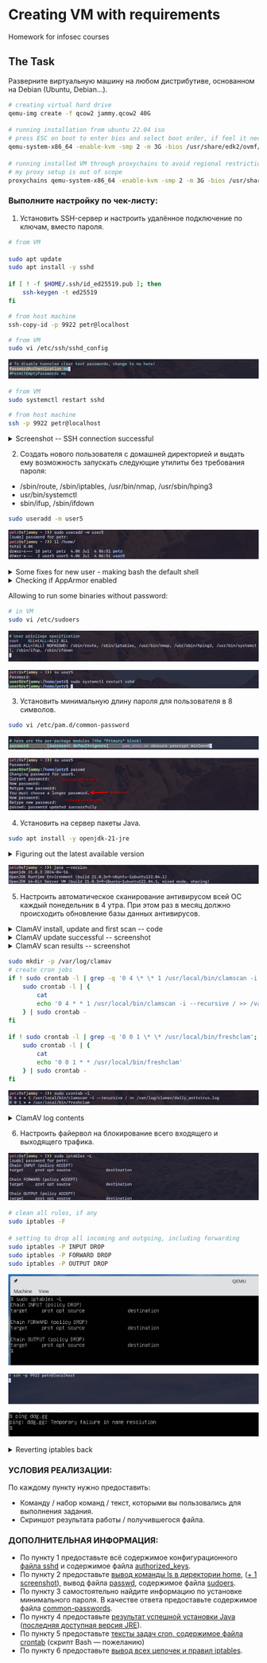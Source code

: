 # Creating VM with requirements

Homework for infosec courses

## The Task

Разверните виртуальную машину на любом дистрибутиве, основанном на Debian (Ubuntu, Debian…).

```bash
# creating virtual hard drive
qemu-img create -f qcow2 jammy.qcow2 40G

# running installation from ubuntu 22.04 iso
# press ESC on boot to enter bios and select boot order, if feel it necessary
qemu-system-x86_64 -enable-kvm -smp 2 -m 3G -bios /usr/share/edk2/ovmf/OVMF_CODE.fd -drive file=jammy.qcow2,format=qcow2,index=1,media=disk -drive file=/home/user/Downloads/ubuntu-22.04.4-live-server-amd64.iso,format=raw,index=0,media=cdrom

# running installed VM through proxychains to avoid regional restrictions
# my proxy setup is out of scope
proxychains qemu-system-x86_64 -enable-kvm -smp 2 -m 3G -bios /usr/share/edk2/ovmf/OVMF_CODE.fd -drive file=jammy.qcow2,format=qcow2,index=0,media=disk -nic hostfwd=tcp:127.0.0.1:9922-0.0.0.0:22
```

### Выполните настройку по чек-листу:

1. Установить SSH-сервер и настроить удалённое подключение по ключам, вместо пароля.

```bash
# from VM

sudo apt update
sudo apt install -y sshd

if [ ! -f $HOME/.ssh/id_ed25519.pub ]; then
	ssh-keygen -t ed25519
fi
```

```bash
# from host machine
ssh-copy-id -p 9922 petr@localhost
```

```bash
# from VM
sudo vi /etc/ssh/sshd_config
```

![](./assets/6-pw-auth-ssh-no.png)

```bash
# from VM
sudo systemctl restart sshd
```

```bash
# from host machine
ssh -p 9922 petr@localhost
```

<details>
<summary>Screenshot -- SSH connection successful</summary>

![](./assets/1_ssh-connected.png)

</details>

2. Создать нового пользователя с домашней директорией и выдать ему возможность запускать следующие утилиты без требования пароля:

- /sbin/route, /sbin/iptables, /usr/bin/nmap, /usr/sbin/hping3
- usr/bin/systemctl
- sbin/ifup, /sbin/ifdown

```bash
sudo useradd -m user5
```

![](./assets/2_creating-user-with-folder.png)

<details>
<summary>Some fixes for new user - making bash the default shell</summary>

![](./assets/3_user-initial-setup.png)

![](./assets/4_editing-passwd.png)

![](./assets/5-user-login-bash.png)

</details>

<details>
<summary>Checking if AppArmor enabled</summary>

```bash
# in VM
# check if AppArmor is enabled
systemctl list-unit-files | grep apparmor
```

![](./assets/9-check-apparmor-enabled.png)

</details>

Allowing to run some binaries without password:

```bash
# in VM
sudo vi /etc/sudoers
```

![](./assets/10-sudoers-change.png)

![](./assets/11-sudoers-effect.png)

3. Установить минимальную длину пароля для пользователя в 8 символов.

```bash
sudo vi /etc/pam.d/common-password
```

![](./assets/7-pw-length-setup.png)

![](./assets/8-pw-length-error.png)

4. Установить на сервер пакеты Java.

```bash
sudo apt install -y openjdk-21-jre
```

<details>
<summary>Figuring out the latest available version</summary>

![](./assets/12-install-jre-latest.png)

</details>

![](./assets/13-java-version.png)

5. Настроить автоматическое сканирование антивирусом всей ОС каждый понедельник в 4 утра. При этом раз в месяц должно происходить обновление базы данных антивирусов.

<details>
<summary>ClamAV install, update and first scan -- code</summary>

```bash
# install
CLAMAV_VERSION=$(curl -s "https://api.github.com/repos/Cisco-Talos/clamav/releases/latest" | grep tag_name | cut -d'"' -f4)
wget "https://github.com/Cisco-Talos/clamav/releases/latest/download/$CLAMAV_VERSION.linux.x86_64.deb"
sudo apt install -y ./$CLAMAV_VERSION.linux.x86_64.deb
sudo apt install -y clamav-daemon

# stop daemons
sudo systemctl stop clamav-freshclam
sudo systemctl disable clamav-freshclam
sudo systemctl stop clamav-daemon.service

# ensure default config
sudo rm -f /usr/local/etc/freshclam.conf
sudo rm -f /usr/local/etc/clamd.conf
sudo ln -s /etc/clamav/freshclam.conf /usr/local/etc/freshclam.conf
sudo ln -s /etc/clamav/clamd.conf /usr/local/etc/clamd.conf
sudo rm /var/log/clamav/freshclam.log

# turn it on back
sudo systemctl start clamav-daemon.service

# update for a first time
sudo freshclam --show-progress

# scan for a first time
sudo clamscan --recursive /
```

</details>

<details>
<summary>ClamAV update successful -- screenshot</summary>

![](./assets/14-clamav-updated-latest.png)

</details>

<details>
<summary>ClamAV scan results -- screenshot</summary>

![scan start](./assets/15-clamscan-start.png)

![scan results](./assets/16-clamav-scan-results.png)

</details>

```bash
sudo mkdir -p /var/log/clamav
# create cron jobs
if ! sudo crontab -l | grep -q '0 4 \* \* 1 /usr/local/bin/clamscan -i --recursive / >> /var/log/clamav/daily_antivirus.log'; then
	sudo crontab -l | {
		cat
		echo '0 4 * * 1 /usr/local/bin/clamscan -i --recursive / >> /var/log/clamav/daily_antivirus.log'
	} | sudo crontab -
fi

if ! sudo crontab -l | grep -q '0 0 1 \* \* /usr/local/bin/freshclam'; then
	sudo crontab -l | {
		cat
		echo '0 0 1 * * /usr/local/bin/freshclam'
	} | sudo crontab -
fi
```

![](./assets/17-clamav-cronjobs.png)

<details>
<summary>ClamAV log contents</summary>

![](./assets/18-clamav-log-contents.png)

</details>

6. Настроить файервол на блокирование всего входящего и выходящего трафика.

![](./assets/19-iptables-accepted.png "Initial policy")

```bash
# clean all rules, if any
sudo iptables -F

# setting to drop all incoming and outgoing, including forwarding
sudo iptables -P INPUT DROP
sudo iptables -P FORWARD DROP
sudo iptables -P OUTPUT DROP
```

![](./assets/20-iptables-drop-policy.png "Policy changed")

![](./assets/21-iptables-nothing-happens-on-ssh-connection-try.png "SSH trying to connect without any effect, assume that incoming connections failing now")

![](./assets/24-outgoing-fail.png "Ping to external resource failing")

<details>
<summary>Reverting iptables back</summary>

```bash
sudo iptables -P INPUT ACCEPT
sudo iptables -P FORWARD ACCEPT
sudo iptables -P OUTPUT ACCEPT
```

![](./assets/22-iptables-enabling-it-back "Enabling it back")

![](./assets/23-ssh-is-back.png "Incoming works fine")

![](./assets/25.ping-is-back.png "Outgoing works fine")

</details>

### УСЛОВИЯ РЕАЛИЗАЦИИ:

По каждому пункту нужно предоставить:

- Команду / набор команд / текст, которыми вы пользовались для выполнения задания.
- Скриншот результата работы / получившегося файла.
 

### ДОПОЛНИТЕЛЬНАЯ ИНФОРМАЦИЯ:

- По пункту 1 предоставьте всё содержимое конфигурационного [файла sshd](./assets/sshd_config) и содержимое файла [authorized_keys](./assets/authorized_keys.png).
- По пункту 2 предоставьте [вывод команды ls в директории home](./assets/26-ls-and-passwd.png), ([+ 1 screenshot](./assets/2_creating-user-with-folder.png)), вывод файла [passwd](./assets/passwd), содержимое файла [sudoers](./assets/sudoers).
- По пункту 3 самостоятельно найдите информацию по установке минимального пароля. В качестве ответа предоставьте содержимое файла [common-passwords](./assets/common-password).
- По пункту 4 предоставьте [результат успешной установки Java](./assets/13-java-version.png) ([последняя доступная версия JRE](./assets/12-install-jre-latest.png)).
- По пункту 5 предоставьте [тексты задач cron, содержимое файла crontab](./assets/17-clamav-cronjobs.png) (скрипт Bash — пожеланию)
- По пункту 6 предоставьте [вывод всех цепочек и правил iptables](./assets/20-iptables-drop-policy.png).


